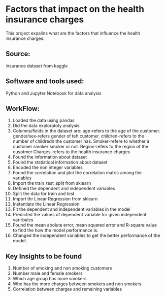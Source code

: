 # Factors that impact on the health insurance charges

This project expalins what are the factors that influence the health insurance charges.

## Source: 
Insurance dataset from kaggle  
## Software and tools used: 
Python and Jupyter Notebook for data analysis

## WorkFlow:
1. Loaded the data using pandas
2. Did the data exploratoty analysis
3. Columns/fields in the dataset are:
       age-refers to the age of the customer.
       gender/sex-refers gender of teh customer.
       children-refers to the number of childredn the customer has.
       Smoker-refere to whether a customer smoker smoker or not.
       Region-refers to the region of the cusotmer
       Charges-refers to the health insurance charges
4. Found the information about dataset
5. Found the statistical information about dataset
6. Encoded the non integer variables
7. Found the correlation and plot the correlation matric among the variables
8. Import the train_test_split from sklearn
9. Defined the dependent and independent variables
10. Split the data for train and test
11. Import thr Linear Regression from sklearn
12. Instantiate the Linear Regression
13. Fit the dependent and independent variables in the model
14. Predicted the values of dependent variable for given independent varirbales
15. Found the mean abolute error, mean squared error and R-square value to find the how the model performance is.
16. Changed the independent variables to get the better performance of the model.  
## Key Insights to be found 
1. Number of smoking and non smoking customers
2. Number male and female smokers
3. Which age group has more smokers
4. Who has the more charges between smokers and non smokers
5. Correlation between charges and remaining variables

